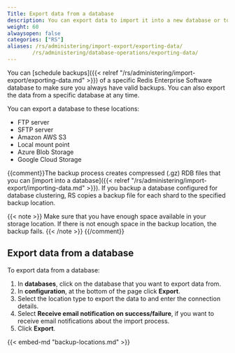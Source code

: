 ```yaml
---
Title: Export data from a database
description: You can export data to import it into a new database or to make a backup.  This article shows how to do so.
weight: 60
alwaysopen: false
categories: ["RS"]
aliases: /rs/administering/import-export/exporting-data/
        /rs/administering/database-operations/exporting-data/
---
```

You can [schedule backups]({{< relref "/rs/administering/import-export/exporting-data.md" >}})
of a specific Redis Enterprise Software database to make sure you always have valid backups.
You can also export the data from a specific database at any time.

You can export a database to these locations:

- FTP server
- SFTP server
- Amazon AWS S3
- Local mount point
- Azure Blob Storage
- Google Cloud Storage

{{comment}}The backup process creates compressed (.gz) RDB files that you can [import into a database]({{< relref "/rs/administering/import-export/importing-data.md" >}}).
If you backup a database configured for database clustering,
RS copies a backup file for each shard to the specified backup location.

{{< note >}}
Make sure that you have enough space available in your storage location.
If there is not enough space in the backup location, the backup fails.
{{< /note >}}
{{/comment}}

## Export data from a database

To export data from a database:

1. In **databases**, click on the database that you want to export data from.
1. In **configuration**, at the bottom of the page click **Export**.
1. Select the location type to export the data to and enter the connection details.
1. Select **Receive email notification on success/failure**, if you want to receive
    email notifications about the import process.
1. Click **Export**.

{{< embed-md "backup-locations.md" >}}
